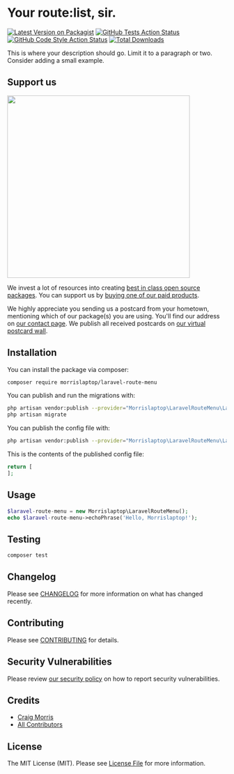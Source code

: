 # Your route:list, sir.

[![Latest Version on Packagist](https://img.shields.io/packagist/v/morrislaptop/laravel-route-menu.svg?style=flat-square)](https://packagist.org/packages/morrislaptop/laravel-route-menu)
[![GitHub Tests Action Status](https://img.shields.io/github/workflow/status/morrislaptop/laravel-route-menu/run-tests?label=tests)](https://github.com/morrislaptop/laravel-route-menu/actions?query=workflow%3ATests+branch%3Amaster)
[![GitHub Code Style Action Status](https://img.shields.io/github/workflow/status/morrislaptop/laravel-route-menu/Check%20&%20fix%20styling?label=code%20style)](https://github.com/morrislaptop/laravel-route-menu/actions?query=workflow%3A"Check+%26+fix+styling"+branch%3Amaster)
[![Total Downloads](https://img.shields.io/packagist/dt/morrislaptop/laravel-route-menu.svg?style=flat-square)](https://packagist.org/packages/morrislaptop/laravel-route-menu)


This is where your description should go. Limit it to a paragraph or two. Consider adding a small example.

## Support us

[<img src="https://github-ads.s3.eu-central-1.amazonaws.com/package-laravel-route-menu-laravel.jpg?t=1" width="419px" />](https://spatie.be/github-ad-click/package-laravel-route-menu-laravel)

We invest a lot of resources into creating [best in class open source packages](https://spatie.be/open-source). You can support us by [buying one of our paid products](https://spatie.be/open-source/support-us).

We highly appreciate you sending us a postcard from your hometown, mentioning which of our package(s) you are using. You'll find our address on [our contact page](https://spatie.be/about-us). We publish all received postcards on [our virtual postcard wall](https://spatie.be/open-source/postcards).

## Installation

You can install the package via composer:

```bash
composer require morrislaptop/laravel-route-menu
```

You can publish and run the migrations with:

```bash
php artisan vendor:publish --provider="Morrislaptop\LaravelRouteMenu\LaravelRouteMenuServiceProvider" --tag="route-menu-migrations"
php artisan migrate
```

You can publish the config file with:
```bash
php artisan vendor:publish --provider="Morrislaptop\LaravelRouteMenu\LaravelRouteMenuServiceProvider" --tag="route-menu-config"
```

This is the contents of the published config file:

```php
return [
];
```

## Usage

```php
$laravel-route-menu = new Morrislaptop\LaravelRouteMenu();
echo $laravel-route-menu->echoPhrase('Hello, Morrislaptop!');
```

## Testing

```bash
composer test
```

## Changelog

Please see [CHANGELOG](CHANGELOG.md) for more information on what has changed recently.

## Contributing

Please see [CONTRIBUTING](.github/CONTRIBUTING.md) for details.

## Security Vulnerabilities

Please review [our security policy](../../security/policy) on how to report security vulnerabilities.

## Credits

- [Craig Morris](https://github.com/morrislaptop)
- [All Contributors](../../contributors)

## License

The MIT License (MIT). Please see [License File](LICENSE.md) for more information.
